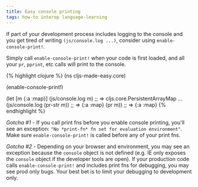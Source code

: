 ```yaml
---
title: Easy console printing
tags: how-to interop language-learning
---
```


If part of your development process includes logging to the console and you get tired of writing `(js/console.log ...)`, consider using `enable-console-print!`.

Simply call `enable-console-print!` when your code is first loaded, and all your `pr`, `pprint`, etc calls will print to the console.

{% highlight clojure %}
(ns cljs-made-easy.core)

(enable-console-print!)

(let [m {:a :map}]
  (js/console.log m) ;; => cljs.core.PersistentArrayMap ...
  (js/console.log (pr-str m)) ;; => {:a :map}
  (pr m)) ;; => {:a :map}
{% endhighlight %}

*Gotcha #1* - If you call print fns before you enable console printing, you'll see an exception: `"No *print-fn* fn set for evaluation environment"`. Make sure `enable-console-print!` is called before any of your print fns.

*Gotcha #2* - Depending on your browser and environment, you may see an exception because the `console` object is not defined (e.g. IE only exposes the `console` object if the developer tools are open). If your production code calls `enable-console-print!` and includes print fns for debugging, you may see prod only bugs. Your best bet is to limit your debugging to development only.

